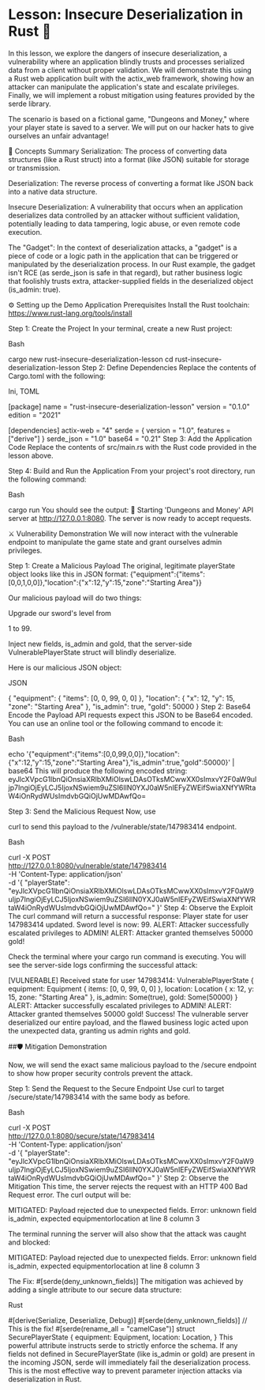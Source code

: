 # Lesson: Insecure Deserialization in Rust 🦀

In this lesson, we explore the dangers of insecure deserialization, a vulnerability where an application blindly trusts and processes serialized data from a client without proper validation. We will demonstrate this using a Rust web application built with the actix_web framework, showing how an attacker can manipulate the application's state and escalate privileges. Finally, we will implement a robust mitigation using features provided by the serde library.

The scenario is based on a fictional game, "Dungeons and Money," where your player state is saved to a server. We will put on our hacker hats to give ourselves an unfair advantage!

📜 Concepts Summary
Serialization: The process of converting data structures (like a Rust struct) into a format (like JSON) suitable for storage or transmission.


Deserialization: The reverse process of converting a format like JSON back into a native data structure. 


Insecure Deserialization: A vulnerability that occurs when an application deserializes data controlled by an attacker without sufficient validation, potentially leading to data tampering, logic abuse, or even remote code execution. 

The "Gadget": In the context of deserialization attacks, a "gadget" is a piece of code or a logic path in the application that can be triggered or manipulated by the deserialization process. In our Rust example, the gadget isn't RCE (as serde_json is safe in that regard), but rather business logic that foolishly trusts extra, attacker-supplied fields in the deserialized object (is_admin: true).

⚙️ Setting up the Demo Application
Prerequisites
Install the Rust toolchain: https://www.rust-lang.org/tools/install

Step 1: Create the Project
In your terminal, create a new Rust project:

Bash

cargo new rust-insecure-deserialization-lesson
cd rust-insecure-deserialization-lesson
Step 2: Define Dependencies
Replace the contents of Cargo.toml with the following:

Ini, TOML

[package]
name = "rust-insecure-deserialization-lesson"
version = "0.1.0"
edition = "2021"

[dependencies]
actix-web = "4"
serde = { version = "1.0", features = ["derive"] }
serde_json = "1.0"
base64 = "0.21"
Step 3: Add the Application Code
Replace the contents of src/main.rs with the Rust code provided in the lesson above.

Step 4: Build and Run the Application
From your project's root directory, run the following command:

Bash

cargo run
You should see the output: 🚀 Starting 'Dungeons and Money' API server at http://127.0.0.1:8080. The server is now ready to accept requests.

⚔️ Vulnerability Demonstration
We will now interact with the vulnerable endpoint to manipulate the game state and grant ourselves admin privileges.

Step 1: Create a Malicious Payload
The original, legitimate playerState object looks like this in JSON format:
{"equipment":{"items":[0,0,1,0,0]},"location":{"x":12,"y":15,"zone":"Starting Area"}}

Our malicious payload will do two things:

Upgrade our sword's level from 

1 to 99. 

Inject new fields, is_admin and gold, that the server-side VulnerablePlayerState struct will blindly deserialize.

Here is our malicious JSON object:

JSON

{
  "equipment": {
    "items": [0, 0, 99, 0, 0]
  },
  "location": {
    "x": 12,
    "y": 15,
    "zone": "Starting Area"
  },
  "is_admin": true,
  "gold": 50000
}
Step 2: Base64 Encode the Payload
API requests expect this JSON to be Base64 encoded.  You can use an online tool or the following command to encode it:


Bash

echo '{"equipment":{"items":[0,0,99,0,0]},"location":{"x":12,"y":15,"zone":"Starting Area"},"is_admin":true,"gold":50000}' | base64
This will produce the following encoded string:
eyJlcXVpcG1lbnQiOnsiaXRlbXMiOlswLDAsOTksMCwwXX0sImxvY2F0aW9uIjp7IngiOjEyLCJ5IjoxNSwiem9uZSI6IlN0YXJ0aW5nIEFyZWEifSwiaXNfYWRtaW4iOnRydWUsImdvbGQiOjUwMDAwfQo=

Step 3: Send the Malicious Request
Now, use 

curl to send this payload to the /vulnerable/state/147983414 endpoint. 

Bash

curl -X POST \
  http://127.0.0.1:8080/vulnerable/state/147983414 \
  -H 'Content-Type: application/json' \
  -d '{
    "playerState": "eyJlcXVpcG1lbnQiOnsiaXRlbXMiOlswLDAsOTksMCwwXX0sImxvY2F0aW9uIjp7IngiOjEyLCJ5IjoxNSwiem9uZSI6IlN0YXJ0aW5nIEFyZWEifSwiaXNfYWRtaW4iOnRydWUsImdvbGQiOjUwMDAwfQo="
  }'
Step 4: Observe the Exploit
The curl command will return a successful response:
Player state for user 147983414 updated. Sword level is now: 99. ALERT: Attacker successfully escalated privileges to ADMIN! ALERT: Attacker granted themselves 50000 gold!

Check the terminal where your cargo run command is executing. You will see the server-side logs confirming the successful attack:

[VULNERABLE] Received state for user 147983414: VulnerablePlayerState { equipment: Equipment { items: [0, 0, 99, 0, 0] }, location: Location { x: 12, y: 15, zone: "Starting Area" }, is_admin: Some(true), gold: Some(50000) }
ALERT: Attacker successfully escalated privileges to ADMIN!
ALERT: Attacker granted themselves 50000 gold!
Success! The vulnerable server deserialized our entire payload, and the flawed business logic acted upon the unexpected data, granting us admin rights and gold.

##🛡️ Mitigation Demonstration

Now, we will send the exact same malicious payload to the /secure endpoint to show how proper security controls prevent the attack.

Step 1: Send the Request to the Secure Endpoint
Use curl to target /secure/state/147983414 with the same body as before.

Bash

curl -X POST \
  http://127.0.0.1:8080/secure/state/147983414 \
  -H 'Content-Type: application/json' \
  -d '{
    "playerState": "eyJlcXVpcG1lbnQiOnsiaXRlbXMiOlswLDAsOTksMCwwXX0sImxvY2F0aW9uIjp7IngiOjEyLCJ5IjoxNSwiem9uZSI6IlN0YXJ0aW5nIEFyZWEifSwiaXNfYWRtaW4iOnRydWUsImdvbGQiOjUwMDAwfQo="
  }'
Step 2: Observe the Mitigation
This time, the server rejects the request with an HTTP 400 Bad Request error. The curl output will be:

MITIGATED: Payload rejected due to unexpected fields. Error: unknown field is_admin, expected equipmentorlocation at line 8 column 3

The terminal running the server will also show that the attack was caught and blocked:

MITIGATED: Payload rejected due to unexpected fields. Error: unknown field is_admin, expected equipmentorlocation at line 8 column 3

The Fix: #[serde(deny_unknown_fields)]
The mitigation was achieved by adding a single attribute to our secure data structure:

Rust

#[derive(Serialize, Deserialize, Debug)]
#[serde(deny_unknown_fields)] // This is the fix!
#[serde(rename_all = "camelCase")]
struct SecurePlayerState {
    equipment: Equipment,
    location: Location,
}
This powerful attribute instructs serde to strictly enforce the schema. If any fields not defined in SecurePlayerState (like is_admin or gold) are present in the incoming JSON, serde will immediately fail the deserialization process. This is the most effective way to prevent parameter injection attacks via deserialization in Rust.